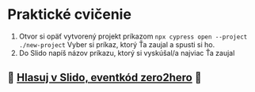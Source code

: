 # Praktické cvičenie

1. Otvor si opäť vytvorený projekt príkazom `npx cypress open --project ./new-project` Vyber si príkaz, ktorý Ťa zaujal a spusti si ho.
2. Do Slido napíš názov príkazu, ktorý si vyskúšal/a najviac Ťa zaujal

## 🚀 [Hlasuj v Slido, eventkód zero2hero](https://app.sli.do/event/qihp8bzn) 🚀

